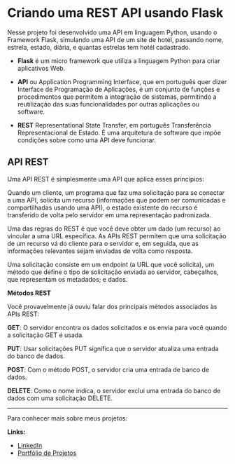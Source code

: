 # Criando uma REST API usando Flask

Nesse projeto foi desenvolvido uma API em linguagem Python, usando o Framework Flask, simulando uma API de um site de hotél, passando nome, estrela, estado, diária, e quantas estrelas tem hotél cadastrado.

* **Flask** é um micro framework que utiliza a linguagem Python para criar aplicativos Web.

* **API** ou Application Programming Interface, que em português quer dizer Interface de Programação de Aplicações, é um conjunto de funções e procedimentos que permitem a integração de sistemas, permitindo a reutilização das suas funcionalidades por outras aplicações ou software.

* **REST** Representational State Transfer, em português Transferência Representacional de Estado. É uma arquitetura de software que impõe condições sobre como uma API deve funcionar.

## API REST

Uma API REST é simplesmente uma API que aplica esses princípios:

Quando um cliente, um programa que faz uma solicitação para se conectar a uma API, solicita um recurso (informações que podem ser comunicadas e compartilhadas usando uma API), o estado existente do recurso é transferido de volta pelo servidor em uma representação padronizada.

Uma das regras do REST é que você deve obter um dado (um recurso) ao vincular a uma URL específica. As APIs REST permitem que uma solicitação de um recurso vá do cliente para o servidor e, em seguida, que as informações relevantes sejam enviadas de volta como resposta.

Uma solicitação consiste em um endpoint (a URL que você solicita), um método que define o tipo de solicitação enviada ao servidor, cabeçalhos, que representam os metadados; e dados. 

**Métodos REST**

Você provavelmente já ouviu falar dos principais métodos associados às APIs REST:

**GET**: O servidor encontra os dados solicitados e os envia para você quando a solicitação GET é usada.

**PUT**: Usar solicitações PUT significa que o servidor atualiza uma entrada do banco de dados.

**POST**: Com o método POST, o servidor cria uma entrada de banco de dados.

**DELETE**: Como o nome indica, o servidor exclui uma entrada do banco de dados com uma solicitação DELETE.

----------------------------------------------------------------

Para conhecer mais sobre meus projetos:

**Links:**
* [LinkedIn](https://www.linkedin.com/in/thiagovillani)
* [Portfólio de Projetos](https://github.com/villani31/Data_Science)
